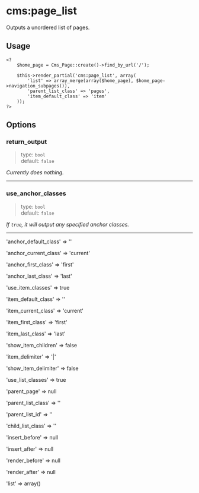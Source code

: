 # cms:page_list
Outputs a unordered list of pages.

## Usage
	<?
		$home_page = Cms_Page::create()->find_by_url('/');

		$this->render_partial('cms:page_list', array(
			'list' => array_merge(array($home_page), $home_page->navigation_subpages()),
			'parent_list_class' => 'pages',
			'item_default_class' => 'item'
		));
	?>

## Options
### return_output
> type: `bool`  
> default: `false`

*Currently does nothing.*

---

### use_anchor_classes
> type: `bool`  
> default: `false`

*If `true`, it will output any specified anchor classes.*

---

'anchor_default_class' => ''

'anchor_current_class' => 'current'

'anchor_first_class' => 'first'

'anchor_last_class' => 'last'

'use_item_classes' => true

'item_default_class' => ''

'item_current_class' => 'current'

'item_first_class' => 'first'

'item_last_class' => 'last'

'show_item_children' => false

'item_delimiter' => '|'

'show_item_delimiter' => false

'use_list_classes' => true

'parent_page' => null

'parent_list_class' => ''

'parent_list_id' => ''

'child_list_class' => ''

'insert_before' => null

'insert_after' => null

'render_before' => null

'render_after' => null

'list' => array()

